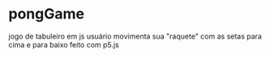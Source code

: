 # pongGame
jogo de tabuleiro em js
usuário movimenta sua "raquete" com as setas para cima e para baixo
feito com p5.js

